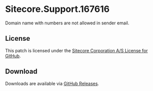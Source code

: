 # Sitecore.Support.167616
Domain name with numbers are not allowed in sender email.

## License  
This patch is licensed under the [Sitecore Corporation A/S License for GitHub](https://github.com/sitecoresupport/Sitecore.Support.167616/blob/master/LICENSE).  

## Download  
Downloads are available via [GitHub Releases](https://github.com/sitecoresupport/Sitecore.Support.167616/releases).  
